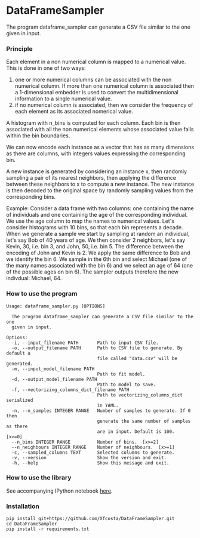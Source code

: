 # DataFrameSampler
The program dataframe_sampler can generate a CSV file similar to the one given in input.

### Principle
Each element in a non numerical column is mapped to a numerical value. This is done in one of two ways: 
1. one or more numerical columns can be associated with the non numerical column. If more than one numerical column is associated then a 1-dimensional embedder is used to convert the multidimensional information to a single numerical value.
2. if no numerical column is associated, then we consider the frequency of each element as its associated nomerical value.

A histogram with n_bins is computed for each column. Each bin is then associated with all the non numerical elements whose associated value falls within the bin boundaries.

We can now encode each instance as a vector that has as many dimensions as there are columns, with integers values expressing the corresponding bin.

A new instance is generated by considering an instance x, then randomly sampling a pair of its nearest neighbors, then applying the difference between these neighbors to x to compute a new instance.
The new instance is then decoded to the original space by randomly sampling values from the corresponding bins.

Example:
Consider a data frame with two columns: one containing the name of individuals and one containing the age of the corresponding individual.
We use the age column to map the names to numerical values. Let's consider histograms with 10 bins, so that each bin represents a decade.
When we generate a sample we start by sampling at random an individual, let's say Bob of 40 years of age. We then consider 2 neighbors, let's say Kevin, 30, i.e. bin 3, and John, 50, i.e. bin 5. The difference between the encoding of John and Kevin is 2. We apply the same difference to Bob and we identify the bin 6. We sample in the 6th bin and select Michael (one of the many names associated with the bin 6) and we select an age of 64 (one of the possible ages on bin 6). The sampler outputs therefore the new indivdual: Michael, 64.


### How to use the program
```
Usage: dataframe_sampler.py [OPTIONS]

  The program dataframe_sampler can generate a CSV file similar to the one
  given in input.

Options:
  -i, --input_filename PATH       Path to input CSV file.
  -o, --output_filename PATH      Path to CSV file to generate. By default a
                                  file called "data.csv" will be generated.
  -m, --input_model_filename PATH
                                  Path to fit model.
  -d, --output_model_filename PATH
                                  Path to model to save.
  -f, --vectorizing_columns_dict_filename PATH
                                  Path to vectorizing_columns_dict serialized
                                  in YAML.
  -n, --n_samples INTEGER RANGE   Number of samples to generate. If 0 then
                                  generate the same number of samples as there
                                  are in input. Default is 100.  [x>=0]
  --n_bins INTEGER RANGE          Number of bins.  [x>=2]
  --n_neighbours INTEGER RANGE    Number of neighbours.  [x>=1]
  -c, --sampled_columns TEXT      Selected columns to generate.
  -v, --version                   Show the version and exit.
  -h, --help                      Show this message and exit.
```

### How to use the library

See accompanying IPython notebook [here](https://github.com/Xfcosta/DataFrameSampler/blob/main/dataframe_sampler_notebook.ipynb).


### Installation

```
pip install git+https://github.com/Xfcosta/DataFrameSampler.git
cd DataFrameSampler
pip install -r requirements.txt
```
